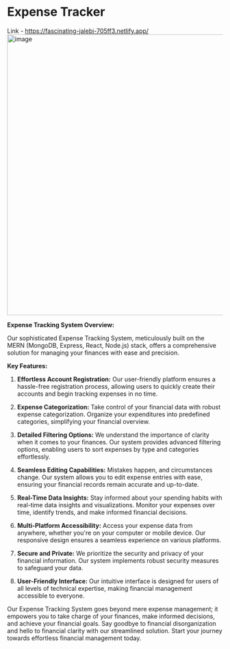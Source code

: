 # Expense Tracker

Link - https://fascinating-jalebi-705ff3.netlify.app/
<img width="656" alt="image" src="https://github.com/tanie05/Expense-Tracker-using-MERN-Stack/assets/91317220/39e1f635-42e5-4860-befb-42d6b365fd09">

**Expense Tracking System Overview:**

Our sophisticated Expense Tracking System, meticulously built on the MERN (MongoDB, Express, React, Node.js) stack, offers a comprehensive solution for managing your finances with ease and precision.

**Key Features:**

1. **Effortless Account Registration:** Our user-friendly platform ensures a hassle-free registration process, allowing users to quickly create their accounts and begin tracking expenses in no time.

2. **Expense Categorization:** Take control of your financial data with robust expense categorization. Organize your expenditures into predefined categories, simplifying your financial overview.

3. **Detailed Filtering Options:** We understand the importance of clarity when it comes to your finances. Our system provides advanced filtering options, enabling users to sort expenses by type and categories effortlessly.

4. **Seamless Editing Capabilities:** Mistakes happen, and circumstances change. Our system allows you to edit expense entries with ease, ensuring your financial records remain accurate and up-to-date.

5. **Real-Time Data Insights:** Stay informed about your spending habits with real-time data insights and visualizations. Monitor your expenses over time, identify trends, and make informed financial decisions.

6. **Multi-Platform Accessibility:** Access your expense data from anywhere, whether you're on your computer or mobile device. Our responsive design ensures a seamless experience on various platforms.

7. **Secure and Private:** We prioritize the security and privacy of your financial information. Our system implements robust security measures to safeguard your data.

8. **User-Friendly Interface:** Our intuitive interface is designed for users of all levels of technical expertise, making financial management accessible to everyone.

Our Expense Tracking System goes beyond mere expense management; it empowers you to take charge of your finances, make informed decisions, and achieve your financial goals. Say goodbye to financial disorganization and hello to financial clarity with our streamlined solution. Start your journey towards effortless financial management today.
